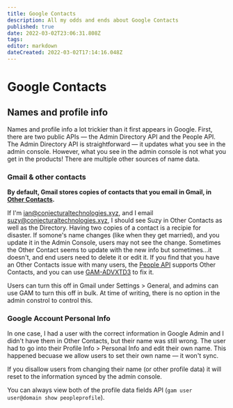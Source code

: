 ```yaml
---
title: Google Contacts
description: All my odds and ends about Google Contacts
published: true
date: 2022-03-02T23:06:31.808Z
tags: 
editor: markdown
dateCreated: 2022-03-02T17:14:16.048Z
---
```


# Google Contacts

## Names and profile info
Names and profile info a lot trickier than it first appears in Google. First, there are two public APIs — the Admin Directory API and the People API. The Admin Directory API is straightforward — it updates what you see in the admin console. However, what you see in the admin console is not what you get in the products! There are multiple other sources of name data.

### Gmail & other contacts
**By default, Gmail stores __copies__ of contacts that you email in Gmail, in [Other Contacts](https://contacts.google.com/other).**

If I'm ian@conjecturaltechnologies.xyz, and I email suzy@conjecturaltechnologies.xyz, I should see Suzy in Other Contacts as well as the Directory. Having two copies of a contact is a recipie for disaster. If somone's name changes (like when they get married), and you update it in the Admin Console, users may not see the change. Sometimes the Other Contact seems to update with the new info but sometimes...it doesn't, and end users need to delete it or edit it. If you find that you have an Other Contacts issue with many users, the [People API](https://developers.google.com/people/) supports Other Contacts, and you can use [GAM-ADVXTD3](https://github.com/taers232c/GAMADV-XTD3/wiki) to fix it.

Users can turn this off in Gmail under Settings > General, and admins can use GAM to turn this off in bulk. At time of writing, there is no option in the admin constrol to control this.

### Google Account Personal Info
In one case, I had a user with the correct information in Google Admin and I didn't have them in Other Contacts, but their name was still wrong. The user had to go into their Profile Info > Personal Info and edit their own name. This happened becuase we allow users to set their own name — it won't sync. 

If you disallow users from changing their name (or other profile data) it will reset to the information synced by the admin console. 

You can always view both of the profile data fields API (`gam user user@domain show peopleprofile`).
